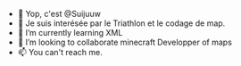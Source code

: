 - 👋 Yop, c'est @Suijuuw
- 👀 Je suis interésée par le Triathlon et le codage de map.
- 🌱 I’m currently learning XML
- 💞️ I’m looking to collaborate minecraft Developper of maps
- 📫 You can't reach me.

<!---
Suijuuw/Suijuuw is a ✨ special ✨ repository because its `README.md` (this file) appears on your GitHub profile.
You can click the Preview link to take a look at your changes.
--->
